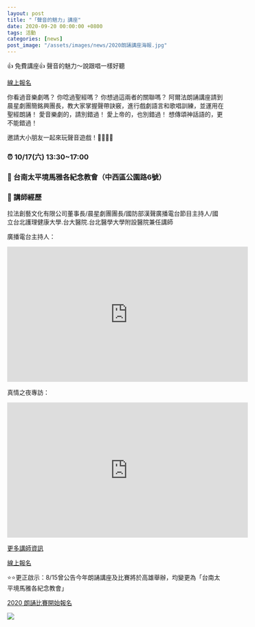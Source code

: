 ```yaml
---
layout: post
title: "「聲音的魅力」講座"
date: 2020-09-20 00:00:00 +0800
tags: 活動
categories: [news]
post_image: "/assets/images/news/2020朗誦講座海報.jpg"
---
```

👍 免費講座👍 聲音的魅力～說跟唱一樣好聽

<a class="main-btn main-btn-2" href="https://bit.ly/3i6AGFj">線上報名</a>

你看過音樂劇嗎？ 你唸過聖經嗎？ 你想過這兩者的關聯嗎？
阿爾法朗誦講座請到晨星劇團簡銘興團長，教大家掌握聲帶訣竅，進行戲劇語言和歌唱訓練，並運用在聖經朗誦！
愛音樂劇的，請別錯過！
愛上帝的，也別錯過！
想傳頌神話語的，更不能錯過！

邀請大小朋友一起來玩聲音遊戲！👨‍👩‍👧‍👦

### ⏰ 10/17(六) 13:30~17:00

### 💒 台南太平境馬雅各紀念教會（中西區公園路6號）

### 🙋 講師經歷

拉法創藝文化有限公司董事長/晨星劇團團長/國防部漢聲廣播電台節目主持人/國立台北護理健康大學.台大醫院.台北醫學大學附設醫院兼任講師

廣播電台主持人：

<iframe width="560" height="315" src="https://www.youtube.com/embed/SU4-NadTsro" frameborder="0" allow="accelerometer; autoplay; clipboard-write; encrypted-media; gyroscope; picture-in-picture" allowfullscreen></iframe>

真情之夜專訪：

<iframe width="560" height="315" src="https://www.youtube.com/embed/4xP0mxCFXBA" frameborder="0" allow="accelerometer; autoplay; clipboard-write; encrypted-media; gyroscope; picture-in-picture" allowfullscreen></iframe>

[更多講師資訊](https://reurl.cc/A8AV3e)

<a class="main-btn main-btn-2" href="https://bit.ly/3i6AGFj">線上報名</a>


⭐️⭐️更正啟示：8/15曾公告今年朗誦講座及比賽將於高雄舉辦，均變更為「台南太平境馬雅各紀念教會」


 <a class="main-btn main-btn" href="https://bit.ly/35eCicC">2020 朗誦比賽開始報名</a>


![]({{site.baseurl}}/assets/images/news/2020朗誦講座海報.jpg)

